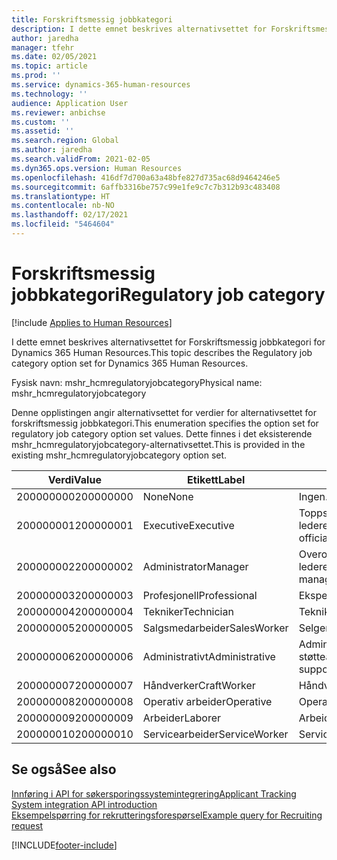 ```yaml
---
title: Forskriftsmessig jobbkategori
description: I dette emnet beskrives alternativsettet for Forskriftsmessig jobbkategori for Dynamics 365 Human Resources.
author: jaredha
manager: tfehr
ms.date: 02/05/2021
ms.topic: article
ms.prod: ''
ms.service: dynamics-365-human-resources
ms.technology: ''
audience: Application User
ms.reviewer: anbichse
ms.custom: ''
ms.assetid: ''
ms.search.region: Global
ms.author: jaredha
ms.search.validFrom: 2021-02-05
ms.dyn365.ops.version: Human Resources
ms.openlocfilehash: 416df7d700a63a48bfe827d735ac68d9464246e5
ms.sourcegitcommit: 6affb3316be757c99e1fe9c7c7b312b93c483408
ms.translationtype: HT
ms.contentlocale: nb-NO
ms.lasthandoff: 02/17/2021
ms.locfileid: "5464604"
---
```

# <a name="regulatory-job-category"></a><span data-ttu-id="c3732-103">Forskriftsmessig jobbkategori</span><span class="sxs-lookup"><span data-stu-id="c3732-103">Regulatory job category</span></span>

[!include [Applies to Human Resources](../includes/applies-to-hr.md)]

<span data-ttu-id="c3732-104">I dette emnet beskrives alternativsettet for Forskriftsmessig jobbkategori for Dynamics 365 Human Resources.</span><span class="sxs-lookup"><span data-stu-id="c3732-104">This topic describes the Regulatory job category option set for Dynamics 365 Human Resources.</span></span>

<span data-ttu-id="c3732-105">Fysisk navn: mshr_hcmregulatoryjobcategory</span><span class="sxs-lookup"><span data-stu-id="c3732-105">Physical name: mshr_hcmregulatoryjobcategory</span></span>

<span data-ttu-id="c3732-106">Denne opplistingen angir alternativsettet for verdier for alternativsettet for forskriftsmessig jobbkategori.</span><span class="sxs-lookup"><span data-stu-id="c3732-106">This enumeration specifies the option set for regulatory job category option set values.</span></span> <span data-ttu-id="c3732-107">Dette finnes i det eksisterende mshr_hcmregulatoryjobcategory-alternativsettet.</span><span class="sxs-lookup"><span data-stu-id="c3732-107">This is provided in the existing mshr_hcmregulatoryjobcategory option set.</span></span>

| <span data-ttu-id="c3732-108">Verdi</span><span class="sxs-lookup"><span data-stu-id="c3732-108">Value</span></span> | <span data-ttu-id="c3732-109">Etikett</span><span class="sxs-lookup"><span data-stu-id="c3732-109">Label</span></span> | <span data-ttu-id="c3732-110">beskrivelse</span><span class="sxs-lookup"><span data-stu-id="c3732-110">Description</span></span> |
| --- | --- | --- |
| <span data-ttu-id="c3732-111">200000000</span><span class="sxs-lookup"><span data-stu-id="c3732-111">200000000</span></span> | <span data-ttu-id="c3732-112">None</span><span class="sxs-lookup"><span data-stu-id="c3732-112">None</span></span> | <span data-ttu-id="c3732-113">Ingen.</span><span class="sxs-lookup"><span data-stu-id="c3732-113">None.</span></span> |
| <span data-ttu-id="c3732-114">200000001</span><span class="sxs-lookup"><span data-stu-id="c3732-114">200000001</span></span> | <span data-ttu-id="c3732-115">Executive</span><span class="sxs-lookup"><span data-stu-id="c3732-115">Executive</span></span> | <span data-ttu-id="c3732-116">Toppsjefer/seniorledere og ledere.</span><span class="sxs-lookup"><span data-stu-id="c3732-116">Executive/Senior level officials and managers.</span></span> |
| <span data-ttu-id="c3732-117">200000002</span><span class="sxs-lookup"><span data-stu-id="c3732-117">200000002</span></span> | <span data-ttu-id="c3732-118">Administrator</span><span class="sxs-lookup"><span data-stu-id="c3732-118">Manager</span></span> | <span data-ttu-id="c3732-119">Overordnede på lavt/middels nivå og ledere.</span><span class="sxs-lookup"><span data-stu-id="c3732-119">First/Mid level officials and managers.</span></span> |
| <span data-ttu-id="c3732-120">200000003</span><span class="sxs-lookup"><span data-stu-id="c3732-120">200000003</span></span> | <span data-ttu-id="c3732-121">Profesjonell</span><span class="sxs-lookup"><span data-stu-id="c3732-121">Professional</span></span> | <span data-ttu-id="c3732-122">Eksperter.</span><span class="sxs-lookup"><span data-stu-id="c3732-122">Professionals.</span></span> |
| <span data-ttu-id="c3732-123">200000004</span><span class="sxs-lookup"><span data-stu-id="c3732-123">200000004</span></span> | <span data-ttu-id="c3732-124">Tekniker</span><span class="sxs-lookup"><span data-stu-id="c3732-124">Technician</span></span> | <span data-ttu-id="c3732-125">Teknikere.</span><span class="sxs-lookup"><span data-stu-id="c3732-125">Technicians.</span></span> |
| <span data-ttu-id="c3732-126">200000005</span><span class="sxs-lookup"><span data-stu-id="c3732-126">200000005</span></span> | <span data-ttu-id="c3732-127">Salgsmedarbeider</span><span class="sxs-lookup"><span data-stu-id="c3732-127">SalesWorker</span></span> | <span data-ttu-id="c3732-128">Selgere.</span><span class="sxs-lookup"><span data-stu-id="c3732-128">Sales workers.</span></span> |
| <span data-ttu-id="c3732-129">200000006</span><span class="sxs-lookup"><span data-stu-id="c3732-129">200000006</span></span> | <span data-ttu-id="c3732-130">Administrativt</span><span class="sxs-lookup"><span data-stu-id="c3732-130">Administrative</span></span> | <span data-ttu-id="c3732-131">Administrative støttearbeidere.</span><span class="sxs-lookup"><span data-stu-id="c3732-131">Administrative support workers.</span></span> |
| <span data-ttu-id="c3732-132">200000007</span><span class="sxs-lookup"><span data-stu-id="c3732-132">200000007</span></span> | <span data-ttu-id="c3732-133">Håndverker</span><span class="sxs-lookup"><span data-stu-id="c3732-133">CraftWorker</span></span> | <span data-ttu-id="c3732-134">Håndverkere.</span><span class="sxs-lookup"><span data-stu-id="c3732-134">Craft workers.</span></span> |
| <span data-ttu-id="c3732-135">200000008</span><span class="sxs-lookup"><span data-stu-id="c3732-135">200000008</span></span> | <span data-ttu-id="c3732-136">Operativ arbeider</span><span class="sxs-lookup"><span data-stu-id="c3732-136">Operative</span></span> | <span data-ttu-id="c3732-137">Operative arbeidere.</span><span class="sxs-lookup"><span data-stu-id="c3732-137">Operatives.</span></span> |
| <span data-ttu-id="c3732-138">200000009</span><span class="sxs-lookup"><span data-stu-id="c3732-138">200000009</span></span> | <span data-ttu-id="c3732-139">Arbeider</span><span class="sxs-lookup"><span data-stu-id="c3732-139">Laborer</span></span> | <span data-ttu-id="c3732-140">Arbeidere/hjelpere.</span><span class="sxs-lookup"><span data-stu-id="c3732-140">Laborers/Helpers.</span></span> |
| <span data-ttu-id="c3732-141">200000010</span><span class="sxs-lookup"><span data-stu-id="c3732-141">200000010</span></span> | <span data-ttu-id="c3732-142">Servicearbeider</span><span class="sxs-lookup"><span data-stu-id="c3732-142">ServiceWorker</span></span> | <span data-ttu-id="c3732-143">Servicearbeidere.</span><span class="sxs-lookup"><span data-stu-id="c3732-143">Service workers.</span></span> |

## <a name="see-also"></a><span data-ttu-id="c3732-144">Se også</span><span class="sxs-lookup"><span data-stu-id="c3732-144">See also</span></span>

[<span data-ttu-id="c3732-145">Innføring i API for søkersporingssystemintegrering</span><span class="sxs-lookup"><span data-stu-id="c3732-145">Applicant Tracking System integration API introduction</span></span>](hr-admin-integration-ats-api-introduction.md)<br>
[<span data-ttu-id="c3732-146">Eksempelspørring for rekrutteringsforespørsel</span><span class="sxs-lookup"><span data-stu-id="c3732-146">Example query for Recruiting request</span></span>](hr-admin-integration-ats-api-recruiting-request-example-query.md)


[!INCLUDE[footer-include](../includes/footer-banner.md)]